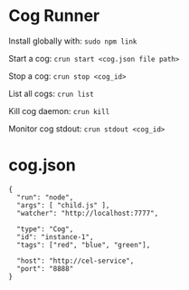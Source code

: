 # Cog Runner

Install globally with:
`sudo npm link`

Start a cog:
`crun start <cog.json file path>`

Stop a cog:
`crun stop <cog_id>`

List all cogs:
`crun list`

Kill cog daemon:
`crun kill`

Monitor cog stdout:
`crun stdout <cog_id>`


# cog.json
```
{
  "run": "node",
  "args": [ "child.js" ],
  "watcher": "http://localhost:7777",

  "type": "Cog",
  "id": "instance-1",
  "tags": ["red", "blue", "green"],

  "host": "http://cel-service",
  "port": "8888"
}
```